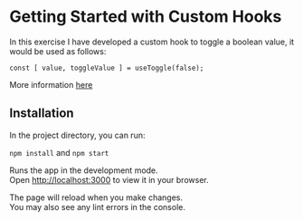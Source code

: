 # Getting Started with Custom Hooks

In this exercise I have developed a custom hook to toggle a boolean value, it would be used as follows:
```
const [ value, toggleValue ] = useToggle(false);
```

More information [here](https://es.reactjs.org/docs/hooks-custom.html)

## Installation

In the project directory, you can run:

`npm install` and `npm start`

Runs the app in the development mode.\
Open [http://localhost:3000](http://localhost:3000) to view it in your browser.

The page will reload when you make changes.\
You may also see any lint errors in the console.


